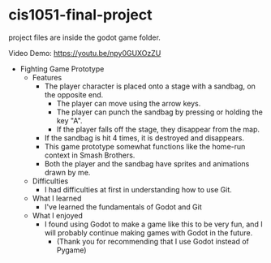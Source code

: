 # cis1051-final-project

project files are inside the godot game folder. 

Video Demo: 
https://youtu.be/npy0GUXOzZU

- Fighting Game Prototype
	- Features
		- The player character is placed onto a stage with a sandbag, on the opposite end. 
			- The player can move using the arrow keys. 
            - The player can punch the sandbag by pressing or holding the key "A".
            - If the player falls off the stage, they disappear from the map.  
		- If the sandbag is hit 4 times, it is destroyed and disappears.
		- This game prototype somewhat functions like the home-run context in Smash Brothers.
		- Both the player and the sandbag have sprites and animations drawn by me. 
	- Difficulties 
		- I had difficulties at first in understanding how to use Git.  
	- What I learned 
		- I've learned the fundamentals of Godot and Git
	- What I enjoyed 
		- I found using Godot to make a game like this to be very fun, and I will probably continue making games with Godot in the future. 
			- (Thank you for recommending that I use Godot instead of Pygame)

